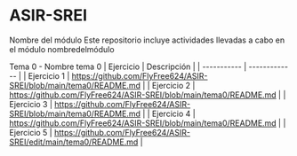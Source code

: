 # ASIR-SREI
Nombre del módulo
Este repositorio incluye actividades llevadas a cabo en el módulo nombredelmódulo


Tema 0 - Nombre tema 0
| Ejercicio   | Descripción   |
| ----------- | ------------- |
| Ejercicio 1 |       https://github.com/FlyFree624/ASIR-SREI/blob/main/tema0/README.md        |
| Ejercicio 2 |      https://github.com/FlyFree624/ASIR-SREI/blob/main/tema0/README.md         |
| Ejercicio 3 |    https://github.com/FlyFree624/ASIR-SREI/blob/main/tema0/README.md           |
| Ejercicio 4 |   https://github.com/FlyFree624/ASIR-SREI/blob/main/tema0/README.md            |
| Ejercicio 5 | https://github.com/FlyFree624/ASIR-SREI/edit/main/tema0/README.md          |



